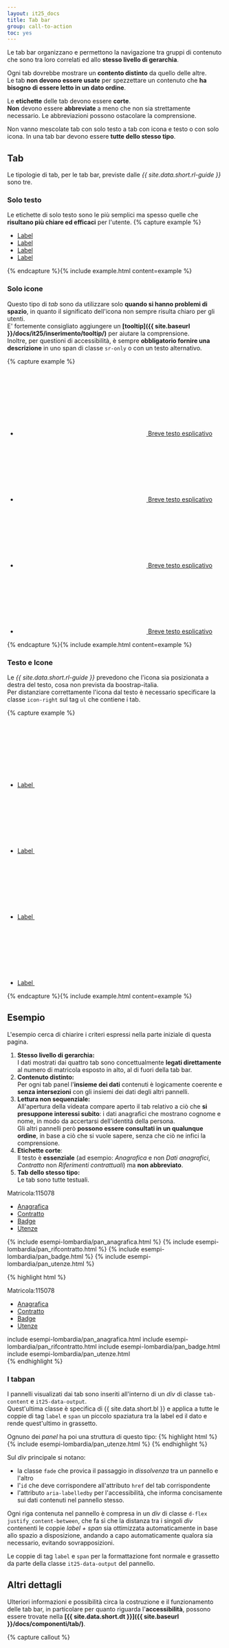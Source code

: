 ```yaml
---
layout: it25_docs
title: Tab bar
group: call-to-action
toc: yes
---
```


Le tab bar organizzano e permettono la navigazione tra gruppi di contenuto che sono tra loro correlati ed allo **stesso livello di gerarchia**.

Ogni tab dovrebbe mostrare un **contento distinto** da quello delle altre.  
Le tab **non devono essere usate** per spezzettare un contenuto che **ha bisogno di essere letto in un dato ordine**.

Le **etichette** delle tab devono essere **corte**.  
**Non** devono essere **abbreviate** a meno che non sia strettamente necessario. Le abbreviazioni possono ostacolare la comprensione.

Non vanno mescolate tab con solo testo a tab con icona e testo o con solo icona. In una tab bar devono essere **tutte dello stesso tipo**.


## Tab
Le tipologie di tab, per le tab bar, previste dalle *{{ site.data.short.rl-guide }}* sono tre.


### Solo testo
Le etichette di solo testo sono le più semplici ma spesso quelle che **risultano più chiare ed efficaci** per l'utente.
{% capture example %}
<ul class="nav nav-tabs">
  <li class="nav-item"><a class="nav-link" href="#">Label</a></li>
  <li class="nav-item"><a class="nav-link" href="#">Label</a></li>
  <li class="nav-item"><a class="nav-link active" href="#">Label</a></li>
  <li class="nav-item"><a class="nav-link disabled" href="#">Label</a></li>
</ul>
{% endcapture %}{% include example.html content=example %}


### Solo icone
Questo tipo di *tab* sono da utilizzare solo **quando si hanno problemi di spazio**, in quanto il significato dell'icona non sempre risulta chiaro per gli utenti.  
E' fortemente consigliato aggiungere un **[tooltip]({{ site.baseurl }}/docs/it25/inserimento/tooltip/)** per aiutare la comprensione.  
Inoltre, per questioni di accessibilità, è sempre **obbligatorio fornire una descrizione** in uno span di classe `sr-only` o con un testo alternativo.  

{% capture example %}
<ul class="nav nav-tabs">
  <li class="nav-item">
    <a class="nav-link" href="#" data-toggle="tooltip" data-placement="top" title="Label">
      <svg class="icon icon-primary"><use xlink:href="{{ site.baseurl }}/dist/svg/sprite.svg#it-star-outline"></use></svg>
      <span class="sr-only">Breve testo esplicativo</span>
    </a>
  </li>
  <li class="nav-item">
    <a class="nav-link" href="#" data-toggle="tooltip" data-placement="top" title="Label">
      <svg class="icon icon-primary"><use xlink:href="{{ site.baseurl }}/dist/svg/sprite.svg#it-pa"></use></svg>
      <span class="sr-only">Breve testo esplicativo</span>
    </a>
  </li>
  <li class="nav-item">
    <a class="nav-link active" href="#" data-toggle="tooltip" data-placement="top" title="Label">
      <svg class="icon icon-primary"><use xlink:href="{{ site.baseurl }}/dist/svg/sprite.svg#it-comment"></use></svg>
      <span class="sr-only">Breve testo esplicativo</span>
    </a>
  </li>
  <li class="nav-item">
    <a class="nav-link disabled" href="#" data-toggle="tooltip" data-placement="top" title="Label" tabindex="-1">
      <svg class="icon"><use xlink:href="{{ site.baseurl }}/dist/svg/sprite.svg#it-copy"></use></svg>
      <span class="sr-only">Breve testo esplicativo</span>
    </a>
  </li>
</ul>

<script>
  document.addEventListener("DOMContentLoaded", function() {
    $(function () {
      $('[data-toggle="tooltip"]').tooltip()
    });
  })    
</script>
{% endcapture %}{% include example.html content=example %}


### Testo e Icone
Le *{{ site.data.short.rl-guide }}* prevedono che l'icona sia posizionata a destra del testo, cosa non prevista da boostrap-italia.  
Per distanziare correttamente l'icona dal testo è necessario specificare la classe `icon-right` sul tag `ul` che contiene i tab.

{% capture example %}
<ul class="nav nav-tabs nav-tabs-icon-text icon-right">
  <li class="nav-item">
    <a class="nav-link" href="#">
      Label
      <svg class="icon icon-primary"><use xlink:href="{{ site.baseurl }}/dist/svg/sprite.svg#it-star-outline"></use></svg>
    </a>
  </li>
  <li class="nav-item">
    <a class="nav-link" href="#">
      Label
      <svg class="icon icon-primary"><use xlink:href="{{ site.baseurl }}/dist/svg/sprite.svg#it-pa"></use></svg>
    </a>
  </li>
  <li class="nav-item">
    <a class="nav-link active" href="#">
      Label
      <svg class="icon icon-primary"><use xlink:href="{{ site.baseurl }}/dist/svg/sprite.svg#it-comment"></use></svg>
    </a>
  </li>
  <li class="nav-item">
    <a class="nav-link disabled" href="#" tabindex="-1">
      Label
      <svg class="icon"><use xlink:href="{{ site.baseurl }}/dist/svg/sprite.svg#it-copy"></use></svg>
    </a>
  </li>
</ul>
{% endcapture %}{% include example.html content=example %}


## Esempio
L'esempio cerca di chiarire i criteri espressi nella parte iniziale di questa pagina.

1. **Stesso livello di gerarchia:**  
I dati mostrati dai quattro tab sono concettualmente **legati direttamente** al numero di matricola esposto in alto, al di fuori della tab bar.
2. **Contenuto distinto:**  
Per ogni tab panel l'**insieme dei dati** contenuti è logicamente coerente e **senza intersezioni** con gli insiemi dei dati degli altri pannelli.
3. **Lettura non sequenziale:**  
All'apertura della videata compare aperto il tab relativo a ciò che **si presuppone interessi subito**: i dati anagrafici che mostrano cognome e nome, in modo da accertarsi dell'identità della persona.   
Gli altri pannelli però **possono essere consultati in un qualunque ordine**, in base a ciò che si vuole sapere, senza che ciò ne infici la comprensione.
4. **Etichette corte**:  
Il testo è **essenziale** (ad esempio: *Anagrafica* e non *Dati anagrafici*, *Contratto* non *Riferimenti contrattuali*) ma **non abbreviato**.
5. **Tab dello stesso tipo:**  
Le tab sono tutte testuali.

<div class="bd-example">
<div class="row it25-data-output">
  <div class="h4"><label>Matricola:</label><span>115078</span></div>
</div>
<ul class="nav nav-tabs" id="myTab" role="tablist">
  <li class="nav-item"><a class="nav-link active" id="tab1-tab" data-toggle="tab" href="#tabpan-anagrafica" role="tab" aria-controls="tabpan-anagrafica" aria-selected="true">Anagrafica</a></li>
  <li class="nav-item"><a class="nav-link" id="tab2-tab" data-toggle="tab" href="#tabpan-rifcontratto" role="tab" aria-controls="tabpan-rifcontratto" aria-selected="false">Contratto</a></li>
  <li class="nav-item"><a class="nav-link" id="tab3-tab" data-toggle="tab" href="#tabpan-badge" role="tab" aria-controls="tabpan-badge" aria-selected="false">Badge</a></li>
  <li class="nav-item"><a class="nav-link" id="tab4-tab" data-toggle="tab" href="#tabpan-utenze" role="tab" aria-controls="tabpan-utenze" aria-selected="false">Utenze</a></li>
</ul>
<div class="tab-content it25-data-output" id="myTabContent">
  {% include esempi-lombardia/pan_anagrafica.html %}
  {% include esempi-lombardia/pan_rifcontratto.html %}
  {% include esempi-lombardia/pan_badge.html %}
  {% include esempi-lombardia/pan_utenze.html %}
</div>
</div>

{% highlight html %}
<div class="row it25-data-output">
  <div class="h4"><label>Matricola:</label><span>115078</span></div>
</div>
<ul class="nav nav-tabs" id="myTab" role="tablist">
  <li class="nav-item"><a class="nav-link active" id="tab1-tab" data-toggle="tab" href="#tabpan-anagrafica"
   role="tab" aria-controls="tabpan-anagrafica" aria-selected="true">Anagrafica</a></li>
  <li class="nav-item"><a class="nav-link" id="tab2-tab" data-toggle="tab" href="#tabpan-rifcontratto"
   role="tab" aria-controls="tabpan-rifcontratto" aria-selected="false">Contratto</a></li>
  <li class="nav-item"><a class="nav-link" id="tab3-tab" data-toggle="tab" href="#tabpan-badge"
   role="tab" aria-controls="tabpan-badge" aria-selected="false">Badge</a></li>
  <li class="nav-item"><a class="nav-link" id="tab4-tab" data-toggle="tab" href="#tabpan-utenze"
   role="tab" aria-controls="tabpan-utenze" aria-selected="false">Utenze</a></li>
</ul>
<div class="tab-content it25-data-output" id="myTabContent">
   include esempi-lombardia/pan_anagrafica.html
   include esempi-lombardia/pan_rifcontratto.html
   include esempi-lombardia/pan_badge.html
   include esempi-lombardia/pan_utenze.html
</div>
{% endhighlight %}


### I tabpan
I pannelli visualizati dai tab sono inseriti all'interno di un *div* di classe `tab-content` e `it25-data-output`.  
Quest'ultima classe è specifica di {{ site.data.short.bl }} e applica a tutte le coppie di tag `label` e `span` un piccolo spaziatura tra la label ed il dato e rende quest'ultimo in grassetto.

Ognuno dei *panel* ha poi una struttura di questo tipo:
{% highlight html %}
{% include esempi-lombardia/pan_utenze.html %}
{% endhighlight %}

Sul *div* principale si notano:
- la classe `fade` che provica il passaggio in *dissolvenza* tra un pannello e l'altro
- l'`id` che deve corrispondere all'attributo `href` del tab corrispondente
- l'attributo `aria-labelledby` per l'accessibilità, che informa concisamente sui dati contenuti nel pannello stesso.

Ogni riga contenuta nel pannello è compresa in un *div* di classe `d-flex justify_content-between`, che fa sì che la distanza tra i singoli *div* contenenti le coppie *label + span* sia ottimizzata automaticamente in base allo spazio a disposizione, andando a capo automaticamente qualora sia necessario, evitando sovrapposizioni.

Le coppie di tag `label` e `span` per la formattazione font normale e grassetto da parte della classe `it25-data-output` del pannello.


## Altri dettagli
Ulteriori informazioni e possibilità circa la costruzione e il funzionamento delle tab bar, in particolare per quanto riguarda l'**accessibilità**, possono essere trovate nella **[{{ site.data.short.dt }}]({{ site.baseurl }}/docs/componenti/tab/)**.

{% capture callout %}
####  <svg class="icon icon-danger icon-lg"><use xlink:href="{{ site.baseurl }}/dist/svg/sprite.svg#it-close-circle"></use></svg> Sfondo scuro
Le tab bar con sfondo scuro **NON VANNO MAI UTILIZZATE**.    
Quindi la classe `nav-dark` non deve mai essere usata.
{% endcapture %}{% include callout.html content=callout type="danger" %}


{% capture callout %}
####  <svg class="icon icon-info icon-lg"><use xlink:href="{{ site.baseurl }}/dist/svg/sprite.svg#it-info-circle"></use></svg> Riferimenti
Il contenuto di questa pagina si riferisce ai seguenti punti della {{ site.data.short.dt }}:
- **[Tab]({{ site.baseurl }}/docs/componenti/tab/)**
- **[Flex: contenuto giustificato]({{ site.baseurl }}/docs/organizzare-gli-spazi/flex/#contenuto-giustificato)**

{% endcapture %}{% include callout.html content=callout type="info" %}
